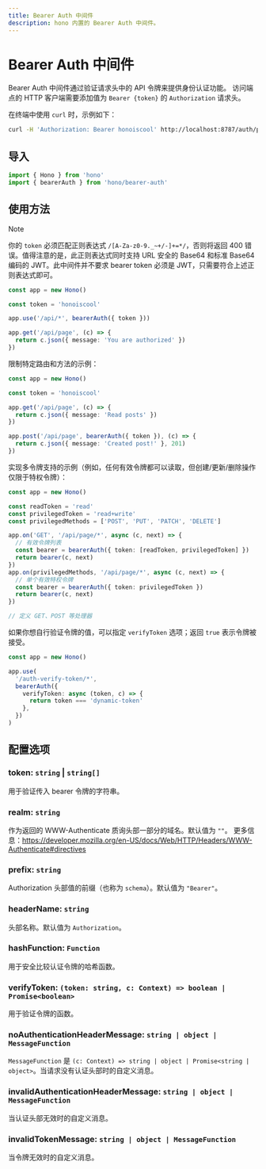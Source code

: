 ```yaml
---
title: Bearer Auth 中间件
description: hono 内置的 Bearer Auth 中间件。
---
```


# Bearer Auth 中间件

Bearer Auth 中间件通过验证请求头中的 API 令牌来提供身份认证功能。
访问端点的 HTTP 客户端需要添加值为 `Bearer {token}` 的 `Authorization` 请求头。

在终端中使用 `curl` 时，示例如下：

```sh
curl -H 'Authorization: Bearer honoiscool' http://localhost:8787/auth/page
```

## 导入

```ts
import { Hono } from 'hono'
import { bearerAuth } from 'hono/bearer-auth'
```

## 使用方法

> [!NOTE]
> 你的 `token` 必须匹配正则表达式 `/[A-Za-z0-9._~+/-]+=*/`，否则将返回 400 错误。值得注意的是，此正则表达式同时支持 URL 安全的 Base64 和标准 Base64 编码的 JWT。此中间件并不要求 bearer token 必须是 JWT，只需要符合上述正则表达式即可。

```ts
const app = new Hono()

const token = 'honoiscool'

app.use('/api/*', bearerAuth({ token }))

app.get('/api/page', (c) => {
  return c.json({ message: 'You are authorized' })
})
```

限制特定路由和方法的示例：

```ts
const app = new Hono()

const token = 'honoiscool'

app.get('/api/page', (c) => {
  return c.json({ message: 'Read posts' })
})

app.post('/api/page', bearerAuth({ token }), (c) => {
  return c.json({ message: 'Created post!' }, 201)
})
```

实现多令牌支持的示例（例如，任何有效令牌都可以读取，但创建/更新/删除操作仅限于特权令牌）：

```ts
const app = new Hono()

const readToken = 'read'
const privilegedToken = 'read+write'
const privilegedMethods = ['POST', 'PUT', 'PATCH', 'DELETE']

app.on('GET', '/api/page/*', async (c, next) => {
  // 有效令牌列表
  const bearer = bearerAuth({ token: [readToken, privilegedToken] })
  return bearer(c, next)
})
app.on(privilegedMethods, '/api/page/*', async (c, next) => {
  // 单个有效特权令牌
  const bearer = bearerAuth({ token: privilegedToken })
  return bearer(c, next)
})

// 定义 GET、POST 等处理器
```

如果你想自行验证令牌的值，可以指定 `verifyToken` 选项；返回 `true` 表示令牌被接受。

```ts
const app = new Hono()

app.use(
  '/auth-verify-token/*',
  bearerAuth({
    verifyToken: async (token, c) => {
      return token === 'dynamic-token'
    },
  })
)
```

## 配置选项

### <Badge type="danger" text="必填" /> token: `string` | `string[]`

用于验证传入 bearer 令牌的字符串。

### <Badge type="info" text="可选" /> realm: `string`

作为返回的 WWW-Authenticate 质询头部一部分的域名。默认值为 `""`。
更多信息：https://developer.mozilla.org/en-US/docs/Web/HTTP/Headers/WWW-Authenticate#directives

### <Badge type="info" text="可选" /> prefix: `string`

Authorization 头部值的前缀（也称为 `schema`）。默认值为 `"Bearer"`。

### <Badge type="info" text="可选" /> headerName: `string`

头部名称。默认值为 `Authorization`。

### <Badge type="info" text="可选" /> hashFunction: `Function`

用于安全比较认证令牌的哈希函数。

### <Badge type="info" text="可选" /> verifyToken: `(token: string, c: Context) => boolean | Promise<boolean>`

用于验证令牌的函数。

### <Badge type="info" text="可选" /> noAuthenticationHeaderMessage: `string | object | MessageFunction`

`MessageFunction` 是 `(c: Context) => string | object | Promise<string | object>`。当请求没有认证头部时的自定义消息。

### <Badge type="info" text="可选" /> invalidAuthenticationHeaderMessage: `string | object | MessageFunction`

当认证头部无效时的自定义消息。

### <Badge type="info" text="可选" /> invalidTokenMessage: `string | object | MessageFunction`

当令牌无效时的自定义消息。
